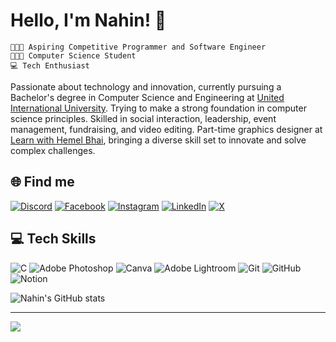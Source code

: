 # Hello, I'm Nahin! 👋

 `👩🏻‍💻 Aspiring Competitive Programmer and Software Engineer` <br/>
 `👩🏻‍🎓 Computer Science Student` <br/>
 `💻 Tech Enthusiast` <br/>

Passionate about technology and innovation, currently pursuing a Bachelor's degree in Computer Science and Engineering at [United International University](https://www.uiu.ac.bd/). Trying to make a strong foundation in computer science principles. Skilled in social interaction, leadership, event management, fundraising, and video editing. Part-time graphics designer at [Learn with Hemel Bhai](https://learnwithhemelbhai.com/), bringing a diverse skill set to innovate and solve complex challenges.

## 🌐 Find me
[![Discord](https://img.shields.io/badge/Discord-%237289DA.svg?logo=discord&logoColor=white)](https://discord.gg/qkjRmEJfTJ) [![Facebook](https://img.shields.io/badge/Facebook-%231877F2.svg?logo=Facebook&logoColor=white)](https://facebook.com/nahins10) [![Instagram](https://img.shields.io/badge/Instagram-%23E4405F.svg?logo=Instagram&logoColor=white)](https://www.instagram.com/_nhn7_/) [![LinkedIn](https://img.shields.io/badge/LinkedIn-%230077B5.svg?logo=linkedin&logoColor=white)](https://linkedin.com/in/najib-hossain-nahin) [![X](https://img.shields.io/badge/X-black.svg?logo=X&logoColor=white)](https://x.com/_nhn7_) 

## 💻 Tech Skills
![C](https://img.shields.io/badge/c-%2300599C.svg?style=flat&logo=c&logoColor=white) ![Adobe Photoshop](https://img.shields.io/badge/adobe%20photoshop-%2331A8FF.svg?style=flat&logo=adobe%20photoshop&logoColor=white) ![Canva](https://img.shields.io/badge/Canva-%2300C4CC.svg?style=flat&logo=Canva&logoColor=white) ![Adobe Lightroom](https://img.shields.io/badge/Adobe%20Lightroom-31A8FF.svg?style=flat&logo=Adobe%20Lightroom&logoColor=white) ![Git](https://img.shields.io/badge/git-%23F05033.svg?style=flat&logo=git&logoColor=white) ![GitHub](https://img.shields.io/badge/github-%23121011.svg?style=flat&logo=github&logoColor=white) ![Notion](https://img.shields.io/badge/Notion-%23000000.svg?style=flat&logo=notion&logoColor=white)

![Nahin's GitHub stats](https://github-readme-stats.vercel.app/api?username=najibnahindev&show_icons=true&theme=radical)

---
[![](https://visitcount.itsvg.in/api?id=najibnahindev&icon=0&color=0)](https://visitcount.itsvg.in)
